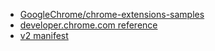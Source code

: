 - [GoogleChrome/chrome-extensions-samples](https://github.com/GoogleChrome/chrome-extensions-samples)
- [developer.chrome.com reference](https://developer.chrome.com/docs/extensions/reference/)
- [v2 manifest](https://developer.chrome.com/docs/extensions/mv2/manifest/)
